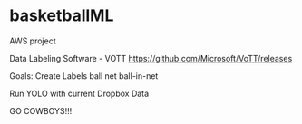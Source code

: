 # basketballML
AWS project


Data Labeling Software - VOTT
  https://github.com/Microsoft/VoTT/releases

Goals:
  Create Labels
    ball
    net
    ball-in-net
  
  Run YOLO with current Dropbox Data






GO COWBOYS!!!
